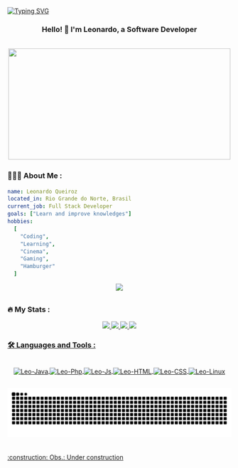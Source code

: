 [![Typing SVG](https://readme-typing-svg.herokuapp.com/?color=FAFAD2&size=35&center=true&vCenter=true&width=1000&lines=Hello!;👋+I'm+Leonardo,+a+Software+Developer)](https://git.io/typing-svg)

<div align="center">
  
### Hello! 👋 I'm Leonardo, a Software Developer

<br>

<!--   <img src="https://media.giphy.com/media/4rZA5D22301iMgrUNd/giphy.gif" height="210em"/> -->
<!--   <img src="https://media.giphy.com/media/CuuSHzuc0O166MRfjt/giphy.gif" height="210em"/> -->
<!--   <img src="https://media.giphy.com/media/qgQUggAC3Pfv687qPC/giphy.gif" height="210em"/> -->
  <img src="https://media.giphy.com/media/qgQUggAC3Pfv687qPC/giphy.gif" width="500" height="250"/>
  
</div>


### 👨🏻‍💻 About Me :

```yaml
name: Leonardo Queiroz
located_in: Rio Grande do Norte, Brasil
current_job: Full Stack Developer
goals: ["Learn and improve knowledges"]
hobbies: 
  [
    "Coding", 
    "Learning", 
    "Cinema", 
    "Gaming", 
    "Hamburger"
  ]
```

<div align="center">
  <a href="https://www.linkedin.com/in/leonardo-junio-alves-de-queiroz" target="_blank"><img src="https://img.shields.io/badge/-leonardo_queiroz-blue?style=flat-square&logo=Linkedin&logoColor=white&link=https://www.linkedin.com/in/leonardo-junio-alves-de-queiroz" target="_blank"></a>   
</div>  

##


  
### :fire: My Stats :
  
<div align="center">  
  <a href="https://github.com/LeonardoJunio">    
  <img height="180em" src="https://github-readme-stats.vercel.app/api?username=LeonardoJunio&count_private=true&show_icons=true&theme=gotham&include_all_commits=true&hide_border=true"/>      
  <img height="180em" src="https://github-readme-stats.vercel.app/api/top-langs/?username=LeonardoJunio&layout=compact&langs_count=10&theme=gotham&hide_border=true"/> 
  <img height="180em" src="http://github-readme-streak-stats.herokuapp.com?user=LeonardoJunio&theme=gotham&hide_border=true"/>    
  <img height="100em" src="https://github-profile-trophy.vercel.app/?username=LeonardoJunio&theme=onedark&rank=SECRET,SSS,SS,S,AAA,AA,A,B,C&column=-1&margin-w=15&margin-h=15&no-bg=true&no-frame=true"/>    
</div>  
  
### :hammer_and_wrench: Languages and Tools :

<!-- SEPARAR em tecnologias principais(tamanho 40x50) e secundarias(tamanho 30x40) -->

<div align="center" style="display: inline_block"><br>  
  <img align="center" alt="Leo-Java" height="40" width="50" src="https://cdn.jsdelivr.net/gh/devicons/devicon/icons/java/java-original.svg">
  <img align="center" alt="Leo-Php" height="40" width="50" src="https://cdn.jsdelivr.net/gh/devicons/devicon/icons/php/php-original.svg" />  
  <img align="center" alt="Leo-Js" height="40" width="50" src="https://cdn.jsdelivr.net/gh/devicons/devicon/icons/javascript/javascript-original.svg">  
  <img align="center" alt="Leo-HTML" height="40" width="50" src="https://cdn.jsdelivr.net/gh/devicons/devicon/icons/html5/html5-original.svg"> 
  <img align="center" alt="Leo-CSS" height="40" width="50" src="https://cdn.jsdelivr.net/gh/devicons/devicon/icons/css3/css3-original.svg">
  <img align="center" alt="Leo-Linux" height="40" width="50" src="https://cdn.jsdelivr.net/gh/devicons/devicon/icons/linux/linux-original.svg">
</div>

  ##
  
<div align="center"> 
  <img src="https://github.com/LeonardoJunio/LeonardoJunio/blob/output/github-contribution-grid-snake.svg"/>      
</div>  

  
<br>
<br>
:construction: Obs.: Under construction
  
  
  
  
  

  
  
  
  
  
  
  
  
  
  
<!--

[![Anurag's GitHub stats](https://github-readme-stats.vercel.app/api?username=LeonardoJunio&count_private=true&show_icons=true&theme=gotham&include_all_commits=true)](https://github.com/anuraghazra/github-readme-stats)

[![Top Langs](https://github-readme-stats.vercel.app/api/top-langs/?username=LeonardoJunio&layout=compact&langs_count=10)](https://github.com/anuraghazra/github-readme-stats)

[![trophy](https://github-profile-trophy.vercel.app/?username=LeonardoJunio&theme=onedark&rank=SECRET,SSS,SS,S,AAA,AA,A,B,C&column=-1&margin-w=15&margin-h=15&no-bg=true&no-frame=true)](https://github.com/ryo-ma/github-profile-trophy)

[![GitHub Streak](http://github-readme-streak-stats.herokuapp.com?user=LeonardoJunio&theme=vue-dark&hide_border=true)](https://git.io/streak-stats) 

![Java](https://img.shields.io/badge/java-%23ED8B00.svg?style=for-the-badge&logo=java&logoColor=white)

![Snake animation](https://github.com/LeonardoJunio/LeonardoJunio/blob/output/github-contribution-grid-snake.svg)   
  

  <a href="https://www.linkedin.com/in/leonardo-junio-alves-de-queiroz" target="_blank"><img src="https://img.shields.io/badge/LinkedIn-0077B5?style=for-the-badge&logo=linkedin&logoColor=white" target="_blank"></a> 
  
**LeonardoJunio/LeonardoJunio** is a ✨ _special_ ✨ repository because its `README.md` (this file) appears on your GitHub profile.

Here are some ideas to get you started:

- 🔭 I’m currently working on ...
- 🌱 I’m currently learning ...
- 👯 I’m looking to collaborate on ...
- 🤔 I’m looking for help with ...
- 💬 Ask me about ...
- 📫 How to reach me: ...
- 😄 Pronouns: ...
- ⚡ Fun fact: ...

Fun Gifs: (pegar link pelo "share")
https://giphy.com/gifs/dommespace-domme-space-programador-qgQUggAC3Pfv687qPC
https://giphy.com/gifs/pudgypenguins-pudgy-penguin-penguins-CuuSHzuc0O166MRfjt
https://giphy.com/gifs/thecodingspacerd-space-coding-thecodingspace-ve43TyDQ3B4me7d22z
https://giphy.com/gifs/tecnicageracao-4rZA5D22301iMgrUNd
https://giphy.com/gifs/SWoSkN6DxTszqIKEqv
https://giphy.com/gifs/wLNuW1tCKRiPmDV5Y4


<div align="center">
  <img src="https://capsule-render.vercel.app/api?type=waving&color=gradient&height=100&section=footer"/>
</div>



 Para esconder borda, adicionar &hide_border=true
  <img height="180em" src="https://github-readme-stats.vercel.app/api?username=LeonardoJunio&count_private=true&show_icons=true&theme=gotham&include_all_commits=true&hide_border=true"/>  



- :telescope: I’m working as a Software Engineer and contributing to frontend and backend for building applications.

- :zap: In my free time, I read tech articles and learn/improve knowledges.

- :construction: Obs.: Under construction



```yaml
name: 
located_in: 
current_job: 
education:
  [
    "Degree in Computer Engineer",
    "Graduate in Quality, Testing and Software Development with Agile Methodologies",
    "Graduate in Big Data",
    "Computer Network Technician",
  ]
company: Soulber

fields_of_interests:
  [
    "",
    "",
    "",
    "",
    "",
    "",
  ]
technical_background:
  [
    "",
    "",
    "",
    "",
  ]
  
currently_learning: [""]
2022 Goals: [""]
hobbies: ["", "", "", "", ""]
```


-->
